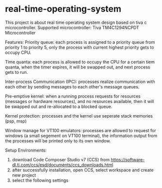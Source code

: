 # real-time-operating-system

This project is about real time operating system design based on tiva c microcontroller. 
Supported microcontroller: Tiva TM4C1294NCPDT Microcontroller

Features:
 Priority queue: each process is assigned to a priority queue from priority 1 to priority 5, only the process with current highest     priority gets to occupy CPU.
 
 Time quanta: each process is allowed to occupy the CPU for a certain tiem quanta, when the timer expires, it will be swapped out, and next process gets to run.
 
 Inter-process Communication (IPC): processes realize communication with each other by sending messages to each other's message queues. 
 
 Pre-emptive kernel: when a running process requests for resources (messages or hardware resources), and no resources available, then it will be swapped out and re-allocated to a blocked queue.
 
 Kernel protection: processes and the kernel use seperate stack memories (psp, msp)
  
 Window manage for VT100 emulators: processes are allowed to request for windows (a small segement on VT100 terminal), the information output from the processes will be printed only to its own window.
  
Setup Environments:
  1. download Code Composer Studio v7 (CCS) from https://software-dl.ti.com/ccs/esd/documents/ccs_downloads.html
  2. after successfully installation, open CCS, select workspace and create new project
  3. select the following settings
